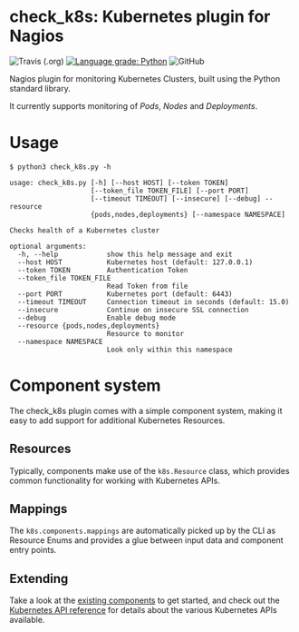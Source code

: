 check_k8s: Kubernetes plugin for Nagios
===

![Travis (.org)](https://img.shields.io/travis/itrs-group/check_k8s) [![Language grade: Python](https://img.shields.io/lgtm/grade/python/g/ITRS-Group/check_k8s.svg?logo=lgtm&logoWidth=18)](https://lgtm.com/projects/g/ITRS-Group/check_k8s/context:python) ![GitHub](https://img.shields.io/github/license/itrs-group/check_k8s)

Nagios plugin for monitoring Kubernetes Clusters, built using the Python standard library.

It currently supports monitoring of *Pods*, *Nodes* and *Deployments*. 

Usage
===

```
$ python3 check_k8s.py -h

usage: check_k8s.py [-h] [--host HOST] [--token TOKEN]
                    [--token_file TOKEN_FILE] [--port PORT]
                    [--timeout TIMEOUT] [--insecure] [--debug] --resource
                    {pods,nodes,deployments} [--namespace NAMESPACE]

Checks health of a Kubernetes cluster

optional arguments:
  -h, --help            show this help message and exit
  --host HOST           Kubernetes host (default: 127.0.0.1)
  --token TOKEN         Authentication Token
  --token_file TOKEN_FILE
                        Read Token from file
  --port PORT           Kubernetes port (default: 6443)
  --timeout TIMEOUT     Connection timeout in seconds (default: 15.0)
  --insecure            Continue on insecure SSL connection
  --debug               Enable debug mode
  --resource {pods,nodes,deployments}
                        Resource to monitor
  --namespace NAMESPACE
                        Look only within this namespace

```

Component system
===

The check_k8s plugin comes with a simple component system, making it easy to add support for additional Kubernetes Resources.

Resources
---

Typically, components make use of the `k8s.Resource` class, which provides common functionality for working with Kubernetes APIs.

Mappings
---

The `k8s.components.mappings` are automatically picked up by the CLI as Resource Enums and provides a glue between input data and component
entry points.

Extending
---

Take a look at the [existing components](k8s/components) to get started, and check out the [Kubernetes API reference](https://kubernetes.io/docs/reference/generated/kubernetes-api/v1.15/) for details about the various Kubernetes APIs available.
